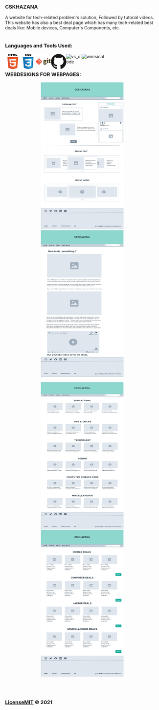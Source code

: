 ### CSKHAZANA
A website for tech-related problem's solution, Followed by tutorial videos.
This website has also a best deal page which has many tech-related best deals like: Mobile devices, Computer's Components, etc.
<br>
<br>

### Languages and Tools Used:
<img align="left" alt="HTML5" width="50px" src="https://raw.githubusercontent.com/github/explore/80688e429a7d4ef2fca1e82350fe8e3517d3494d/topics/html/html.png" />
<img align="left" alt="CSS3" width="50px" src="https://raw.githubusercontent.com/github/explore/80688e429a7d4ef2fca1e82350fe8e3517d3494d/topics/css/css.png" />
<img align="left" alt="Git" width="50px" src="https://raw.githubusercontent.com/github/explore/80688e429a7d4ef2fca1e82350fe8e3517d3494d/topics/git/git.png" />
<img align="left" alt="GitHub" width="50px" src="https://raw.githubusercontent.com/github/explore/78df643247d429f6cc873026c0622819ad797942/topics/github/github.png" />
<img align="left" alt="vs_code" width="50px" src="https://upload.wikimedia.org/wikipedia/commons/thumb/2/2d/Visual_Studio_Code_1.18_icon.svg/1200px-Visual_Studio_Code_1.18_icon.svg.png" />
<img align="left" alt="wimsical" width="100px" src="https://www.howtoweb.co/wp-content/uploads/2020/06/Logos-website-31.png" />
<br>
<br>

### WEBDESIGNS FOR WEBPAGES:
<p align="center">
<img src="src/Design-of-webpage/CSKHAZANAHOME.png" height = "480" width="270">  <img src="src/Design-of-webpage/CSKHAZANAHOWTO.png" height = "480" width="270">
</p>
<p align="center">
<img src="src/Design-of-webpage/CSKHAZANAVIDEOS.png" height = "480" width="270"> <img src="src/Design-of-webpage/CSKHAZANABESTDEAL.png" height = "480" width="270">
</p>

<br>
<br>

### [LicenseMIT](https://github.com/CsKazana/WebD/blob/cskhazana/LICENSE) © 2021

<br />
